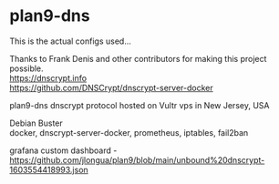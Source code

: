 # plan9-dns

This is the actual configs used...

Thanks to Frank Denis and other contributors for making this project possible.\
https://dnscrypt.info
\
https://github.com/DNSCrypt/dnscrypt-server-docker

plan9-dns dnscrypt protocol
hosted on Vultr vps in New Jersey, USA

Debian Buster\
docker, dnscrypt-server-docker, prometheus, iptables, fail2ban

grafana custom dashboard - https://github.com/jlongua/plan9/blob/main/unbound%20dnscrypt-1603554418993.json

